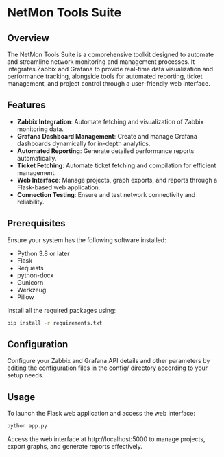 # NetMon Tools Suite

## Overview
The NetMon Tools Suite is a comprehensive toolkit designed to automate and streamline network monitoring and management processes. It integrates Zabbix and Grafana to provide real-time data visualization and performance tracking, alongside tools for automated reporting, ticket management, and project control through a user-friendly web interface.

## Features
- **Zabbix Integration**: Automate fetching and visualization of Zabbix monitoring data.
- **Grafana Dashboard Management**: Create and manage Grafana dashboards dynamically for in-depth analytics.
- **Automated Reporting**: Generate detailed performance reports automatically.
- **Ticket Fetching**: Automate ticket fetching and compilation for efficient management.
- **Web Interface**: Manage projects, graph exports, and reports through a Flask-based web application.
- **Connection Testing**: Ensure and test network connectivity and reliability.

## Prerequisites
Ensure your system has the following software installed:
- Python 3.8 or later
- Flask
- Requests
- python-docx
- Gunicorn
- Werkzeug
- Pillow

Install all the required packages using:
```bash
pip install -r requirements.txt
```
## Configuration
Configure your Zabbix and Grafana API details and other parameters by editing the configuration files in the config/ directory according to your setup needs.

## Usage
To launch the Flask web application and access the web interface:
```bash
python app.py
```
Access the web interface at http://localhost:5000 to manage projects, export graphs, and generate reports effectively.
